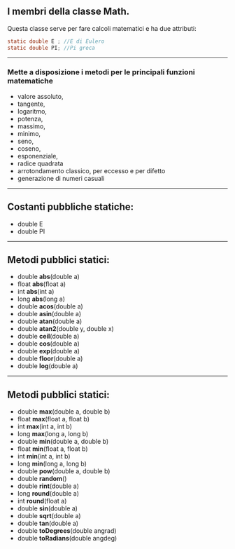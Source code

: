 I membri della classe Math.
--------------------------------------

Questa classe serve per fare calcoli matematici e ha due attributi:

```java
static double E	; //E di Eulero
static double PI; //Pi greca
```

---

### Mette a disposizione i metodi per le principali funzioni matematiche

* valore assoluto, 
* tangente, 
* logaritmo, 
* potenza, 
* massimo, 
* minimo, 
* seno, 
* coseno, 
* esponenziale, 
* radice quadrata
* arrotondamento classico, per eccesso e per difetto
* generazione di numeri casuali

---

## Costanti pubbliche statiche:
* double E
* double PI

---

## Metodi pubblici statici:

* double **abs**(double a)
* float **abs**(float a)
* int **abs**(int a)
* long **abs**(long a)
* double **acos**(double a)
* double **asin**(double a)
* double **atan**(double a)
* double **atan2**(double y, double x)
* double **ceil**(double a)
* double **cos**(double a)
* double **exp**(double a)
* double **floor**(double a)
* double **log**(double a)

---

## Metodi pubblici statici:
* double **max**(double a, double b)
* float **max**(float a, float b)
* int **max**(int a, int b)
* long **max**(long a, long b)
* double **min**(double a, double b)
* float **min**(float a, float b)
* int **min**(int a, int b)
* long **min**(long a, long b)
* double **pow**(double a, double b)
* double **random**()
* double **rint**(double a)
* long **round**(double a)
* int **round**(float a)
* double **sin**(double a)
* double **sqrt**(double a)
* double **tan**(double a)
* double **toDegrees**(double angrad)
* double **toRadians**(double angdeg)